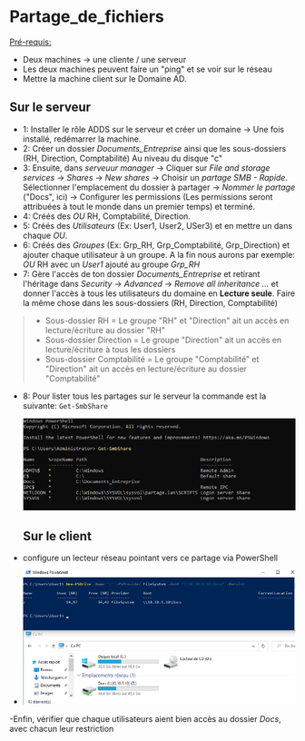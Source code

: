 # Partage_de_fichiers

<ins>Pré-requis:</ins>
- Deux machines -> une cliente / une serveur
- Les deux machines peuvent faire un "ping" et se voir sur le réseau
- Mettre la machine client sur le Domaine AD.


## Sur le serveur
- 1: Installer le rôle ADDS sur le serveur et créer un domaine
-> Une fois installé, redémarrer la machine.
- 2: Créer un dossier *Documents_Entreprise* ainsi que les sous-dossiers (RH, Direction, Comptabilité) Au niveau du disque "c"
- 3: Ensuite, dans *serveuur manager* -> Cliquer sur *File and storage services* -> *Shares* -> *New shares* -> Choisir un *partage SMB - Rapide*. Sélectionner l'emplacement du dossier à partager -> *Nommer le partage* ("Docs", ici) -> Configurer les permissions (Les permissions seront attribuées à tout le monde dans un premier temps) et terminé. 
- 4: Créés des *OU* RH, Comptabilité, Direction.
- 5: Créés des *Utilisateurs* (Ex: User1, User2, USer3) et en mettre un dans chaque *OU*.
- 6: Créés des *Groupes* (Ex: Grp_RH, Grp_Comptabilité, Grp_Direction) et ajouter chaque utilisateur à un groupe.
A la fin nous aurons par exemple: *OU* RH avec un *User1* ajouté au groupe *Grp_RH*
- 7: Gère l'accès de ton dossier *Documents_Entreprise* et retirant l'héritage dans *Security* -> *Advanced* -> *Remove all inheritance ...* et donner l'accès à tous les utilisateurs du domaine en **Lecture seule**. Faire la même chose dans les sous-dossiers (RH, Direction, Comptabilité)
 > - Sous-dossier RH = Le groupe "RH" et "Direction" ait un accès en lecture/écriture au dossier "RH"
 > - Sous-dossier Direction = Le groupe "Direction" ait un accès en lecture/écriture à tous les dossiers
 > - Sous-dossier Comptabilité = Le groupe "Comptabilité" et "Direction" ait un accès en lecture/écriture au dossier "Comptabilité"
- 8: Pour lister tous les partages sur le serveur la commande est la suivante: `Get-SmbShare`

  ![image](commande_smbshare.png)

  ## Sur le client

- configure un lecteur réseau pointant vers ce partage via PowerShell
- ![image](commande_disque_z.png)

-Enfin, vérifier que chaque utilisateurs aient bien accès au dossier *Docs*, avec chacun leur restriction
  


